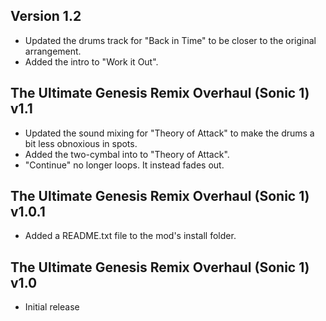 ## Version 1.2

- Updated the drums track for "Back in Time" to be closer to the original arrangement.
- Added the intro to "Work it Out".

## The Ultimate Genesis Remix Overhaul (Sonic 1) v1.1

- Updated the sound mixing for "Theory of Attack" to make the drums a bit less obnoxious in spots.
- Added the two-cymbal into to "Theory of Attack".
- "Continue" no longer loops. It instead fades out.

## The Ultimate Genesis Remix Overhaul (Sonic 1) v1.0.1

- Added a README.txt file to the mod's install folder.


## The Ultimate Genesis Remix Overhaul (Sonic 1) v1.0

- Initial release
